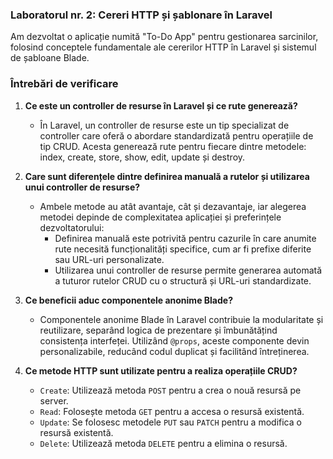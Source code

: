 ### Laboratorul nr. 2: Cereri HTTP și șablonare în Laravel

Am dezvoltat o aplicație numită "To-Do App" pentru gestionarea sarcinilor, folosind conceptele fundamentale ale cererilor HTTP în Laravel și sistemul de șabloane Blade.

### Întrebări de verificare

1. **Ce este un controller de resurse în Laravel și ce rute generează?**

   - În Laravel, un controller de resurse este un tip specializat de controller care oferă o abordare standardizată pentru operațiile de tip CRUD. Acesta generează rute pentru fiecare dintre metodele: index, create, store, show, edit, update și destroy.

2. **Care sunt diferențele dintre definirea manuală a rutelor și utilizarea unui controller de resurse?**

   - Ambele metode au atât avantaje, cât și dezavantaje, iar alegerea metodei depinde de complexitatea aplicației și preferințele dezvoltatorului:
     - Definirea manuală este potrivită pentru cazurile în care anumite rute necesită funcționalități specifice, cum ar fi prefixe diferite sau URL-uri personalizate.
     - Utilizarea unui controller de resurse permite generarea automată a tuturor rutelor CRUD cu o structură și URL-uri standardizate.

3. **Ce beneficii aduc componentele anonime Blade?**

   - Componentele anonime Blade în Laravel contribuie la modularitate și reutilizare, separând logica de prezentare și îmbunătățind consistența interfeței. Utilizând `@props`, aceste componente devin personalizabile, reducând codul duplicat și facilitând întreținerea.

4. **Ce metode HTTP sunt utilizate pentru a realiza operațiile CRUD?**

   - `Create`: Utilizează metoda `POST` pentru a crea o nouă resursă pe server.
   - `Read`: Folosește metoda `GET` pentru a accesa o resursă existentă.
   - `Update`: Se folosesc metodele `PUT` sau `PATCH` pentru a modifica o resursă existentă.
   - `Delete`: Utilizează metoda `DELETE` pentru a elimina o resursă.
